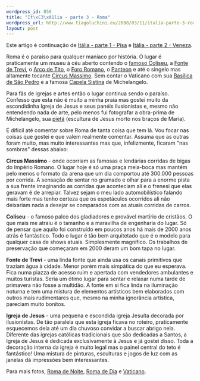```yaml
--- 
wordpress_id: 850
title: "It\xC3\xA1lia - parte 3 - Roma"
wordpress_url: http://www.tiagoluchini.eu/2008/03/11/italia-parte-3-roma/
layout: post
---
```

Este artigo é continuação de <a href="http://www.tiagoluchini.eu/2008/03/11/italia-parte-1-pisa/">Itália - parte 1 - Pisa</a> e <a href="http://www.tiagoluchini.eu/2008/03/11/italia-parte-2-veneza/">Itália - parte 2 - Veneza</a>.

Roma é o paraíso para qualquer maníaco por história. O lugar é praticamente um museu à céu aberto contendo o <a href="http://picasaweb.google.com/luchini/Mar08RomaDeNoite/photo#5176217857035338034" target="_blank">famoso Coliseu</a>, a <a href="http://picasaweb.google.com/luchini/Mar08RomaDeNoite/photo#5176217680941678834" target="_blank">Fonte de Trevi</a>, o <a href="http://picasaweb.google.com/luchini/Mar08RomaDeNoite/photo#5176218101848473986" target="_blank">Arco de Tito</a>, o <a href="http://picasaweb.google.com/luchini/Mar08RomaDeDia/photo#5176218849172783666" target="_blank">Foro Romano</a>, o <a href="http://picasaweb.google.com/luchini/Mar08RomaDeDia/photo#5176221902894532594" target="_blank">Panteon</a> e até o singelo mas altamente tocante <a href="http://picasaweb.google.com/luchini/Mar08RomaDeDia/photo#5176220683123819970" target="_blank">Circus Massimo</a>. Sem contar o Vaticano com sua <a href="http://picasaweb.google.com/luchini/Mar08Vaticano/photo#5176219695281341298" target="_blank">Basílica de São Pedro</a> e a famosa <a href="http://picasaweb.google.com/luchini/Mar08Vaticano/photo#5176220790498002434" target="_blank">Capela Sistina</a> de Michelangelo.

Para fãs de igrejas e artes então o lugar continua sendo o paraíso. Confesso que esta não é muito a minha praia mas gostei muito da escondidinha Igreja de Jesus e seus panéis ilusionistas e, mesmo não entendendo nada de arte, pelo menos fui fotografar a obra-prima de Michelangelo, sua <a href="http://picasaweb.google.com/luchini/Mar08Vaticano/photo#5176219970159248402" target="_blank">pietá</a> (escultura de Jesus morto nos braços de Maria).

É difícil até comentar sobre Roma de tanta coisa que tem lá. Vou focar nas coisas que gostei e que valem realmente comentar. Assuma que as outras foram muito, mas muito interessantes mas que, infelizmente, ficaram "nas sombras" dessas abaixo:

<strong>Circus Massimo</strong> - onde ocorriam as famosas e lendárias corridas de bigas do Império Romano. O lugar hoje é só uma praça meia-boca mas mantém pelo menos o formato da arena que um dia comportou até 300.000 pessoas por corrida. A sensação de sentar no gramado e olhar para a enorme pista a sua frente imaginando as corridas que aconteciam ali e o frenesi que elas geravam é de arrepiar. Talvez sejam o meu lado automobilístico falando mais forte mas tenho certeza que os espetáculos ocorridos ali não deixariam nada a desejar se comparados com as atuais corridas de carros.

<strong>Coliseu</strong> - o famoso palco dos gladiadores e provável martírio de cristãos. O que mais me atraiu é o tamanho e a maravilha de engenharia do lugar. Só de pensar que aquilo foi construído em poucos anos há mais de 2000 anos atrás é fantástico. Todo o lugar é tão bem arquitetado que é o modelo para qualquer casa de shows atuais. Simplesmente magnífico. Os trabalhos de preservação que começaram em 2000 deram um bom tapa no lugar.

<strong>Fonte de Trevi</strong> - uma linda fonte que ainda usa os canais primitivos que traziam água à cidade. Menor porém mais simpática do que eu esperava. Fica numa piazza de acesso ruim e apertada com vendedores ambulantes e muitos turistas. Seria um ótimo lugar para sentar e relaxar numa tarde de primavera não fosse a multidão. A fonte em si fica linda na iluminação noturna e tem uma mistura de elementos artísticos bem elaborados com outros mais rudimentares que, mesmo na minha ignorância artística, pareciam muito bonitos.

<strong>Igreja de Jesus</strong> - uma pequena e escondida igreja Jesuíta decorada por ilusionistas. De tão paralela que esta igreja ficava no roteiro, praticamente esquecemos dela até um dia chuvoso convidar a buscar abrigo nela. Diferente das igrejas católicas tradicionais que são dedicadas a Santos, a Igreja de Jesus é dedicada exclusivamente à Jesus e já gostei disso. Toda a decoração interna da igreja é muito legal mas o painel central do teto é fantástico! Uma mistura de pinturas, esculturas e jogos de luz com as janelas dá impressões bem interessantes.

Para mais fotos, <a href="http://picasaweb.google.com/luchini/Mar08RomaDeNoite" target="_blank">Roma de Noite</a>, <a href="http://picasaweb.google.com/luchini/Mar08RomaDeDia" target="_blank">Roma de Dia</a> e <a href="http://picasaweb.google.com/luchini/Mar08Vaticano" target="_blank">Vaticano</a>.
